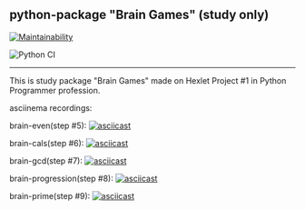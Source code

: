 python-package "Brain Games" (study only)
----
[![Maintainability](https://api.codeclimate.com/v1/badges/a99a88d28ad37a79dbf6/maintainability)](https://codeclimate.com/github/codeclimate/codeclimate/maintainability)

![Python CI](https://github.com/ivekhov/python-project-lvl1/workflows/Python%20CI/badge.svg)

----
This is study package "Brain Games" made on Hexlet Project #1 in Python Programmer profession.

asciinema recordings:

brain-even(step #5):
[![asciicast](https://asciinema.org/a/hJJg7VLxFLCKi81eTyvjQiwqC.svg)](https://asciinema.org/a/hJJg7VLxFLCKi81eTyvjQiwqC)

brain-cals(step #6):
[![asciicast](https://asciinema.org/a/QVNPLCtuhRSmWtQSsIjiCoGkK.svg)](https://asciinema.org/a/QVNPLCtuhRSmWtQSsIjiCoGkK)

brain-gcd(step #7):
[![asciicast](https://asciinema.org/a/wcqJKfMf2BdL3X78UrLGV5Idj.svg)](https://asciinema.org/a/wcqJKfMf2BdL3X78UrLGV5Idj)

brain-progression(step #8): 
[![asciicast](https://asciinema.org/a/e5OiZpYWLicOOixoRMj5tlmu1.svg)](https://asciinema.org/a/e5OiZpYWLicOOixoRMj5tlmu1)

brain-prime(step #9):
[![asciicast](https://asciinema.org/a/x0OwsKo0KmvP875Fbk03ZHV7x.svg)](https://asciinema.org/a/x0OwsKo0KmvP875Fbk03ZHV7x)
